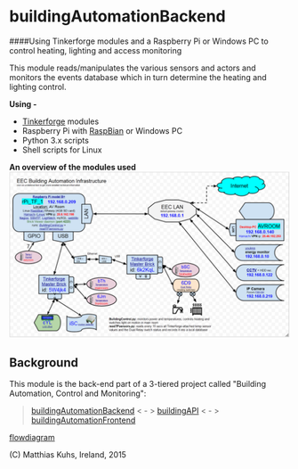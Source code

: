 # buildingAutomationBackend

####Using Tinkerforge modules and a Raspberry Pi or Windows PC to control heating, lighting and access monitoring

This module reads/manipulates the various sensors and actors and monitors the events database which in turn determine the heating and lighting control.

**Using -**
* [Tinkerforge](http://www.tinkerforge.com/en) modules
* Raspberry Pi with [RaspBian](http://raspbian.org/) or Windows PC
* Python 3.x scripts
* Shell scripts for Linux

**An overview of the modules used**
![this diagram](https://github.com/matthiku/buildingAutomationBackend/blob/master/Hardware%20Layout.png)


## Background
This module is the back-end part of a 3-tiered project called "Building Automation, Control and Monitoring":

>[buildingAutomationBackend](https://github.com/matthiku/buildingAutomationBackend)  < - > [buildingAPI](https://github.com/matthiku/buildingAPI)  < - > [buildingAutomationFrontend](https://github.com/matthiku/buildingAutomationFrontend)

[flowdiagram](https://github.com/matthiku/buildingAutomationBackend/blob/master/Building%20Management%20Overview%20Small.png)

(C) Matthias Kuhs, Ireland, 2015

